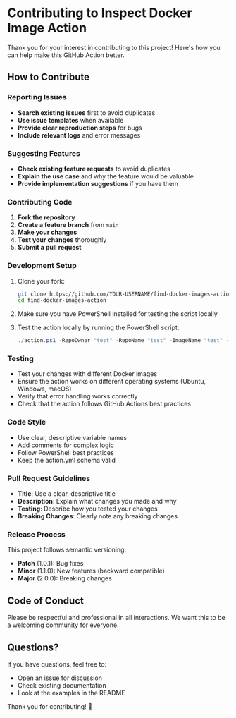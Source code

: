# Contributing to Inspect Docker Image Action

Thank you for your interest in contributing to this project! Here's how you can help make this GitHub Action better.

## How to Contribute

### Reporting Issues

- **Search existing issues** first to avoid duplicates
- **Use issue templates** when available
- **Provide clear reproduction steps** for bugs
- **Include relevant logs** and error messages

### Suggesting Features

- **Check existing feature requests** to avoid duplicates
- **Explain the use case** and why the feature would be valuable
- **Provide implementation suggestions** if you have them

### Contributing Code

1. **Fork the repository**
2. **Create a feature branch** from `main`
3. **Make your changes**
4. **Test your changes** thoroughly
5. **Submit a pull request**

### Development Setup

1. Clone your fork:
   ```bash
   git clone https://github.com/YOUR-USERNAME/find-docker-images-action.git
   cd find-docker-images-action
   ```

2. Make sure you have PowerShell installed for testing the script locally

3. Test the action locally by running the PowerShell script:
   ```powershell
   ./action.ps1 -RepoOwner "test" -RepoName "test" -ImageName "test" -Version "latest"
   ```

### Testing

- Test your changes with different Docker images
- Ensure the action works on different operating systems (Ubuntu, Windows, macOS)
- Verify that error handling works correctly
- Check that the action follows GitHub Actions best practices

### Code Style

- Use clear, descriptive variable names
- Add comments for complex logic
- Follow PowerShell best practices
- Keep the action.yml schema valid

### Pull Request Guidelines

- **Title**: Use a clear, descriptive title
- **Description**: Explain what changes you made and why
- **Testing**: Describe how you tested your changes
- **Breaking Changes**: Clearly note any breaking changes

### Release Process

This project follows semantic versioning:
- **Patch** (1.0.1): Bug fixes
- **Minor** (1.1.0): New features (backward compatible)
- **Major** (2.0.0): Breaking changes

## Code of Conduct

Please be respectful and professional in all interactions. We want this to be a welcoming community for everyone.

## Questions?

If you have questions, feel free to:
- Open an issue for discussion
- Check existing documentation
- Look at the examples in the README

Thank you for contributing! 🎉